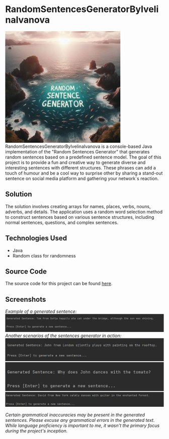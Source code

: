 # RandomSentencesGeneratorByIvelinaIvanova
<p align="left">
  <img src="https://github.com/IvetoIvanova/RandomSentencesGeneratorByIvelinaIvanova/blob/main/images/RandomSentenceGenerator.jpg" alt="Random Sentences Generator's image"> RandomSentencesGeneratorByIvelinaIvanova is a console-based Java implementation of the "Random Sentences Generator" that generates random sentences based on a predefined sentence model. The goal of this project is to provide a fun and creative way to generate diverse and interesting sentences with different structures. These phrases can add a touch of humour and be a cool way to surprise other by sharing a stand-out sentence on social media platform and gathering your network`s reaction.
</p>

## Solution
The solution involves creating arrays for names, places, verbs, nouns, adverbs, and details. The application uses a random word selection method to construct sentences based on various sentence structures, including normal sentences, questions, and complex sentences.

## Technologies Used
- Java
- Random class for randomness

## Source Code
The source code for this project can be found [here](./RandomSentencesGenerator.java).

## Screenshots
*Example of a generated sentence:*
![Generated Sentence 1](./images/Screenshot1.png)
*Another scenarios of the sentences generator in action:*
![Generated Sentence 2](./images/Screenshot2.png)
![Generated Sentence 3](./images/Screenshot3.png)
![Generated Sentence 4](./images/Screenshot4.png)

*Certain grammatical inaccuracies may be present in the generated sentences. Please excuse any grammatical errors in the generated text. While language proficiency is important to me, it wasn't the primary focus during the project's inception.*

